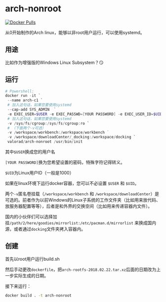 # arch-nonroot
[![Docker Pulls](https://img.shields.io/docker/pulls/valorad/arch-nonroot.svg?style=flat-square)](https://hub.docker.com/r/valorad/arch-nonroot/)

从0开始制作的Arch linux，能够以非root用户运行，可以使用systemd。

## 用途
比如作为增强版的Windows Linux Subsystem？😏

## 运行
``` powershell
# Powershell:
docker run -it `
 --name arch-c1 `
 # 加入这句话，如果您要使用systemd
 --cap-add SYS_ADMIN  `
 -e EXEC_USER=$USER -e EXEC_PASSWD=[YOUR PASSWORD] -e EXEC_USER_ID=$UID `
 # 加入这句话，如果您要使用systemd
 -v /sys/fs/cgroup:/sys/fs/cgroup:ro `
 # （下面两个-v可选）
 -v /workspace/workbench:/workspace/workbench ` 
 -v /workspace/downloadCenter/_docking:/workspace/docking `
 valorad/arch-nonroot /usr/bin/init
```
其中`$USER`换成您的用户名

`[YOUR PASSWORD]`换为您希望设置的密码，特殊字符记得转义。

`$UID`为Linux用户ID（一般是1000）

如果在linux环境下运行docker容器，您可以不必设置 `$USER` 和 `$UID`。

两个`-v`匿名卷挂载（`/workspace/workbench` 和 `/workspace/downloadCenter`）是可选的。前者作为以前Windows的Linux子系统的工作文件夹（比如用来放代码、放服务器配置等等），后者是和外界的交换空间（比如用来传递容器内文件）。

国内的小伙伴们可以选择加挂`/path/2/here/goodies/mirrorlist:/etc/pacman.d/mirrorlist` 来换成国内源，或者通过`docking`文件夹拷入容器内。

## 创建
首先以root用户运行build.sh

然后手动更改`dockerfile`，把`arch-rootfs-2018.02.22.tar.xz`后面的日期改为上一步实际生成的日期。

接下来运行：
``` bash
docker build . -t arch-nonroot
```